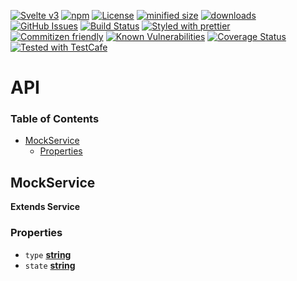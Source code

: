 [![Svelte v3](https://img.shields.io/badge/svelte-v3-orange.svg)](https://svelte.dev)
[![npm](https://img.shields.io/npm/v/@kronos-integration/svelte-components.svg)](https://www.npmjs.com/package/@kronos-integration/svelte-components)
[![License](https://img.shields.io/badge/License-BSD%203--Clause-blue.svg)](https://opensource.org/licenses/BSD-3-Clause)
[![minified size](https://badgen.net/bundlephobia/min/@kronos-integration/svelte-components)](https://bundlephobia.com/result?p=@kronos-integration/svelte-components)
[![downloads](http://img.shields.io/npm/dm/@kronos-integration/svelte-components.svg?style=flat-square)](https://npmjs.org/package/@kronos-integration/svelte-components)
[![GitHub Issues](https://img.shields.io/github/issues/Kronos-Integration/svelte-components.svg?style=flat-square)](https://github.com/Kronos-Integration/svelte-components/issues)
[![Build Status](https://img.shields.io/endpoint.svg?url=https%3A%2F%2Factions-badge.atrox.dev%2FKronos-Integration%2Fsvelte-components%2Fbadge\&style=flat)](https://actions-badge.atrox.dev/Kronos-Integration/svelte-components/goto)
[![Styled with prettier](https://img.shields.io/badge/styled_with-prettier-ff69b4.svg)](https://github.com/prettier/prettier)
[![Commitizen friendly](https://img.shields.io/badge/commitizen-friendly-brightgreen.svg)](http://commitizen.github.io/cz-cli/)
[![Known Vulnerabilities](https://snyk.io/test/github/Kronos-Integration/svelte-components/badge.svg)](https://snyk.io/test/github/Kronos-Integration/svelte-components)
[![Coverage Status](https://coveralls.io/repos/Kronos-Integration/svelte-components/badge.svg)](https://coveralls.io/github/Kronos-Integration/svelte-components)
[![Tested with TestCafe](https://img.shields.io/badge/tested%20with-TestCafe-2fa4cf.svg)](https://github.com/DevExpress/testcafe)

# API

<!-- Generated by documentation.js. Update this documentation by updating the source code. -->

### Table of Contents

*   [MockService](#mockservice)
    *   [Properties](#properties)

## MockService

**Extends Service**

### Properties

*   `type` **[string](https://developer.mozilla.org/docs/Web/JavaScript/Reference/Global_Objects/String)** 
*   `state` **[string](https://developer.mozilla.org/docs/Web/JavaScript/Reference/Global_Objects/String)** 
